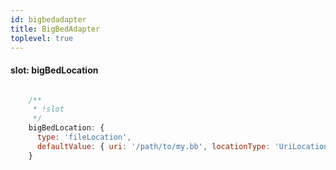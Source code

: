 ```yaml
---
id: bigbedadapter
title: BigBedAdapter
toplevel: true
---
```


#### slot: bigBedLocation
```js

    /**
     * !slot
     */
    bigBedLocation: {
      type: 'fileLocation',
      defaultValue: { uri: '/path/to/my.bb', locationType: 'UriLocation' },
    }
```
